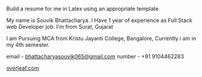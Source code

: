 


Build a resume for me in Latex using an appropriate template

My name  is Souvik Bhattacharya. I Have 1 year of experience as Full Stack web Developer job. I'm from Surat, Gujarat 

I am Pursuing MCA from Kristu Jayanti College, Bangalore, Currently i am in my 4th semester.

email - bhattacharyasouvik065@gmail.com
number - +91 9104462283





[overleaf.com](https://www.overleaf.com/)
